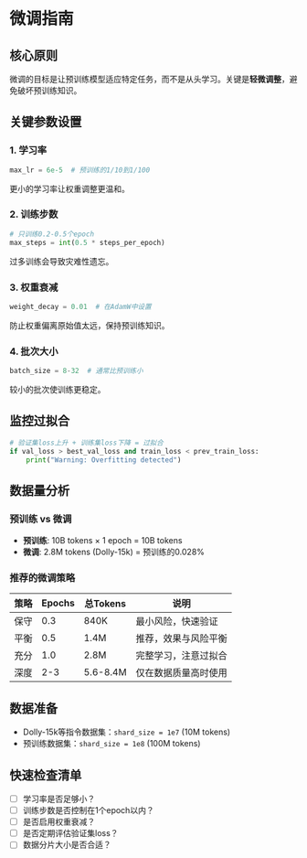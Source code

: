 # 微调指南

## 核心原则
微调的目标是让预训练模型适应特定任务，而不是从头学习。关键是**轻微调整**，避免破坏预训练知识。

## 关键参数设置

### 1. 学习率
```python
max_lr = 6e-5  # 预训练的1/10到1/100
```
更小的学习率让权重调整更温和。

### 2. 训练步数
```python
# 只训练0.2-0.5个epoch
max_steps = int(0.5 * steps_per_epoch)
```
过多训练会导致灾难性遗忘。

### 3. 权重衰减
```python
weight_decay = 0.01  # 在AdamW中设置
```
防止权重偏离原始值太远，保持预训练知识。

### 4. 批次大小
```python
batch_size = 8-32  # 通常比预训练小
```
较小的批次使训练更稳定。

## 监控过拟合

```python
# 验证集loss上升 + 训练集loss下降 = 过拟合
if val_loss > best_val_loss and train_loss < prev_train_loss:
    print("Warning: Overfitting detected")
```

## 数据量分析

### 预训练 vs 微调
- **预训练**: 10B tokens × 1 epoch = 10B tokens
- **微调**: 2.8M tokens (Dolly-15k) = 预训练的0.028%

### 推荐的微调策略
| 策略 | Epochs | 总Tokens | 说明 |
|------|--------|----------|------|
| 保守 | 0.3 | 840K | 最小风险，快速验证 |
| 平衡 | 0.5 | 1.4M | 推荐，效果与风险平衡 |
| 充分 | 1.0 | 2.8M | 完整学习，注意过拟合 |
| 深度 | 2-3 | 5.6-8.4M | 仅在数据质量高时使用 |

## 数据准备
- Dolly-15k等指令数据集：`shard_size = 1e7` (10M tokens)
- 预训练数据集：`shard_size = 1e8` (100M tokens)

## 快速检查清单
- [ ] 学习率是否足够小？
- [ ] 训练步数是否控制在1个epoch以内？
- [ ] 是否启用权重衰减？
- [ ] 是否定期评估验证集loss？
- [ ] 数据分片大小是否合适？